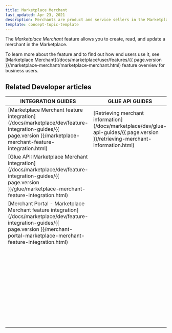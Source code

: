 ```yaml
---
title: Marketplace Merchant
last_updated: Apr 23, 2021
description: Merchants are product and service sellers in the Marketplace.
template: concept-topic-template
---
```


The *Marketplace Merchant* feature allows you to create, read, and update a merchant in the Marketplace.

To learn more about the feature and to find out how end users use it, see [Marketplace Merchant](/docs/marketplace/user/features/{{ page.version }}/marketplace-merchant/marketplace-merchant.html) feature overview for business users.

## Related Developer articles


|INTEGRATION GUIDES  |GLUE API GUIDES  |DATA IMPORT  |
|---------|---------|---------|
|[Marketplace Merchant feature integration](/docs/marketplace/dev/feature-integration-guides/{{ page.version }}/marketplace-merchant-feature-integration.html)     |[Retrieving merchant information](/docs/marketplace/dev/glue-api-guides/{{ page.version }}/retrieving-merchant-information.html)         | [File details: merchant.csv](/docs/marketplace/dev/data-import/{{ page.version }}/file-details-merchant-csv.html)        | 
|[Glue API: Marketplace Merchant integration](/docs/marketplace/dev/feature-integration-guides/{{ page.version }}/glue/marketplace-merchant-feature-integration.html)     |         | [File details: merchant_profile.csv](/docs/marketplace/dev/data-import/{{ page.version }}/file-details-merchant-profile-csv.html)        |
| [Merchant Portal - Marketplace Merchant feature integration](/docs/marketplace/dev/feature-integration-guides/{{ page.version }}/merchant-portal-marketplace-merchant-feature-integration.html)    |         | [File details: merchant_profile_address.csv](/docs/marketplace/dev/data-import/{{ page.version }}/file-details-merchant-profile-address-csv.html)        |
|     |         |[File details: merchant_stock.csv](/docs/marketplace/dev/data-import/{{ page.version }}/file-details-merchant-stock-csv.html)         |
|     |         | [File details: merchant_store.csv](/docs/marketplace/dev/data-import/{{ page.version }}/file-details-merchant-store-csv.html)        |
